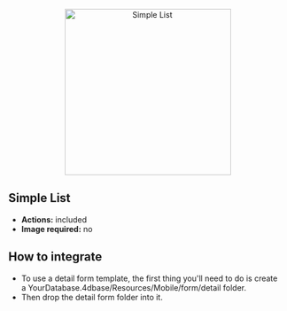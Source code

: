 <p align="center"><img src="https://developer.4d.com/4d-for-ios/docs/assets/en/templates/Simple-List-Detail-form.gif" alt="Simple List" height="auto" width="300"></p>

## Simple List

* **Actions:** included
* **Image required:** no

## How to integrate

* To use a detail form template, the first thing you'll need to do is create a YourDatabase.4dbase/Resources/Mobile/form/detail folder.
* Then drop the detail form folder into it.
